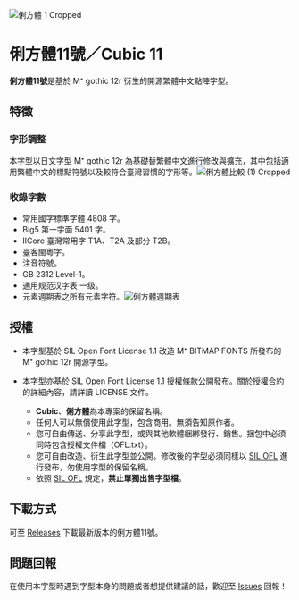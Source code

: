 ![俐方體 1 Cropped](https://user-images.githubusercontent.com/98224334/150672562-738b36e4-35c1-40b4-a2e5-f14f28e7d4cb.png)

# 俐方體11號／Cubic 11

**俐方體11號**是基於 M⁺ gothic 12r 衍生的開源繁體中文點陣字型。

## 特徵

### 字形調整

本字型以日文字型 M⁺ gothic 12r 為基礎替繁體中文進行修改與擴充，其中包括適用繁體中文的標點符號以及較符合臺灣習慣的字形等。![俐方體比較 (1) Cropped](https://user-images.githubusercontent.com/98224334/150676673-273f8c82-b9f4-4a76-ad97-5528c99905f6.png)

### 收錄字數

- 常用國字標準字體 4808 字。
- Big5 第一字面 5401 字。
- IICore 臺灣常用字 T1A、T2A 及部分 T2B。
- 臺客閩粵字。
- 注音符號。
- GB 2312 Level-1。
- 通用规范汉字表 一级。
- 元素週期表之所有元素字符。![俐方體週期表](https://user-images.githubusercontent.com/98224334/150678697-5067e177-3d7b-4c97-80dc-eb56020b54c4.png)

## 授權

- 本字型基於 SIL Open Font License 1.1 改造 M⁺ BITMAP FONTS 所發布的 M⁺ gothic 12r 開源字型。

- 本字型亦基於 SIL Open Font License 1.1 授權條款公開發布。關於授權合約的詳細內容，請詳讀 LICENSE 文件。

  - **Cubic**、**俐方體**為本專案的保留名稱。
  - 任何人可以無償使用此字型，包含商用。無須告知原作者。
  - 您可自由傳送、分享此字型，或與其他軟體綑綁發行、銷售。捆包中必須同時包含授權文件檔（OFL.txt）。
  - 您可自由改造、衍生此字型並公開。修改後的字型必須同樣以 [SIL OFL](https://scripts.sil.org/OFL) 進行發布，勿使用字型的保留名稱。
  - 依照 [SIL OFL](https://scripts.sil.org/OFL) 規定，**禁止單獨出售字型檔**。

## 下載方式

可至 [Releases](https://github.com/ACh-K/Cubic-11/releases) 下載最新版本的俐方體11號。

## 問題回報

在使用本字型時遇到字型本身的問題或者想提供建議的話，歡迎至 [Issues](https://github.com/ACh-K/Cubic-11/issues) 回報！
